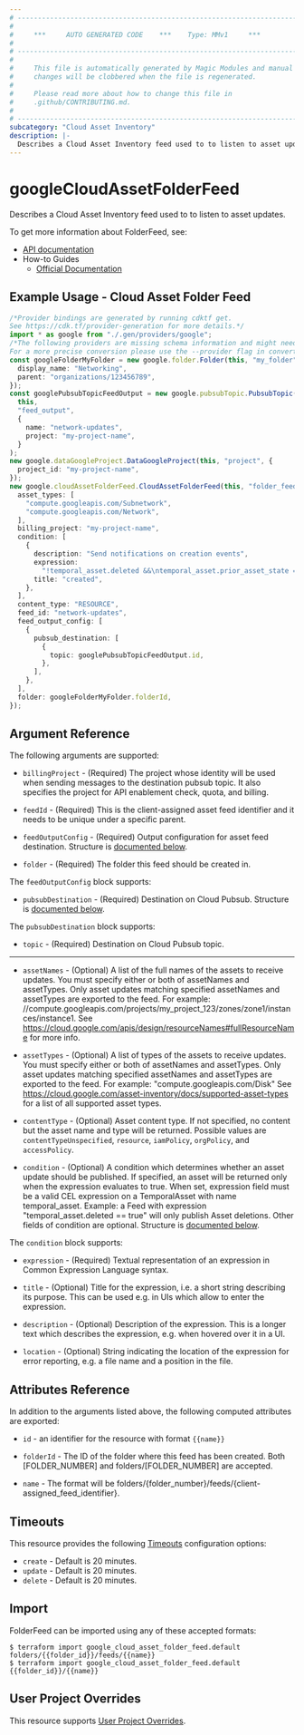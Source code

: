 ```yaml
---
# ----------------------------------------------------------------------------
#
#     ***     AUTO GENERATED CODE    ***    Type: MMv1     ***
#
# ----------------------------------------------------------------------------
#
#     This file is automatically generated by Magic Modules and manual
#     changes will be clobbered when the file is regenerated.
#
#     Please read more about how to change this file in
#     .github/CONTRIBUTING.md.
#
# ----------------------------------------------------------------------------
subcategory: "Cloud Asset Inventory"
description: |-
  Describes a Cloud Asset Inventory feed used to to listen to asset updates.
---
```


# googleCloudAssetFolderFeed

Describes a Cloud Asset Inventory feed used to to listen to asset updates.

To get more information about FolderFeed, see:

* [API documentation](https://cloud.google.com/asset-inventory/docs/reference/rest/)
* How-to Guides
  * [Official Documentation](https://cloud.google.com/asset-inventory/docs)

## Example Usage - Cloud Asset Folder Feed

```typescript
/*Provider bindings are generated by running cdktf get.
See https://cdk.tf/provider-generation for more details.*/
import * as google from "./.gen/providers/google";
/*The following providers are missing schema information and might need manual adjustments to synthesize correctly: google.
For a more precise conversion please use the --provider flag in convert.*/
const googleFolderMyFolder = new google.folder.Folder(this, "my_folder", {
  display_name: "Networking",
  parent: "organizations/123456789",
});
const googlePubsubTopicFeedOutput = new google.pubsubTopic.PubsubTopic(
  this,
  "feed_output",
  {
    name: "network-updates",
    project: "my-project-name",
  }
);
new google.dataGoogleProject.DataGoogleProject(this, "project", {
  project_id: "my-project-name",
});
new google.cloudAssetFolderFeed.CloudAssetFolderFeed(this, "folder_feed", {
  asset_types: [
    "compute.googleapis.com/Subnetwork",
    "compute.googleapis.com/Network",
  ],
  billing_project: "my-project-name",
  condition: [
    {
      description: "Send notifications on creation events",
      expression:
        "!temporal_asset.deleted &&\ntemporal_asset.prior_asset_state == google.cloud.asset.v1.TemporalAsset.PriorAssetState.DOES_NOT_EXIST\n",
      title: "created",
    },
  ],
  content_type: "RESOURCE",
  feed_id: "network-updates",
  feed_output_config: [
    {
      pubsub_destination: [
        {
          topic: googlePubsubTopicFeedOutput.id,
        },
      ],
    },
  ],
  folder: googleFolderMyFolder.folderId,
});

```

## Argument Reference

The following arguments are supported:

*   `billingProject` -
    (Required)
    The project whose identity will be used when sending messages to the
    destination pubsub topic. It also specifies the project for API
    enablement check, quota, and billing.

*   `feedId` -
    (Required)
    This is the client-assigned asset feed identifier and it needs to be unique under a specific parent.

*   `feedOutputConfig` -
    (Required)
    Output configuration for asset feed destination.
    Structure is [documented below](#nested_feed_output_config).

*   `folder` -
    (Required)
    The folder this feed should be created in.

<a name="nested_feed_output_config"></a>The `feedOutputConfig` block supports:

* `pubsubDestination` -
  (Required)
  Destination on Cloud Pubsub.
  Structure is [documented below](#nested_pubsub_destination).

<a name="nested_pubsub_destination"></a>The `pubsubDestination` block supports:

* `topic` -
  (Required)
  Destination on Cloud Pubsub topic.

***

*   `assetNames` -
    (Optional)
    A list of the full names of the assets to receive updates. You must specify either or both of
    assetNames and assetTypes. Only asset updates matching specified assetNames and assetTypes are
    exported to the feed. For example: //compute.googleapis.com/projects/my\_project\_123/zones/zone1/instances/instance1.
    See https://cloud.google.com/apis/design/resourceNames#fullResourceName for more info.

*   `assetTypes` -
    (Optional)
    A list of types of the assets to receive updates. You must specify either or both of assetNames
    and assetTypes. Only asset updates matching specified assetNames and assetTypes are exported to
    the feed. For example: "compute.googleapis.com/Disk"
    See https://cloud.google.com/asset-inventory/docs/supported-asset-types for a list of all
    supported asset types.

*   `contentType` -
    (Optional)
    Asset content type. If not specified, no content but the asset name and type will be returned.
    Possible values are `contentTypeUnspecified`, `resource`, `iamPolicy`, `orgPolicy`, and `accessPolicy`.

*   `condition` -
    (Optional)
    A condition which determines whether an asset update should be published. If specified, an asset
    will be returned only when the expression evaluates to true. When set, expression field
    must be a valid CEL expression on a TemporalAsset with name temporal\_asset. Example: a Feed with
    expression "temporal\_asset.deleted == true" will only publish Asset deletions. Other fields of
    condition are optional.
    Structure is [documented below](#nested_condition).

<a name="nested_condition"></a>The `condition` block supports:

*   `expression` -
    (Required)
    Textual representation of an expression in Common Expression Language syntax.

*   `title` -
    (Optional)
    Title for the expression, i.e. a short string describing its purpose.
    This can be used e.g. in UIs which allow to enter the expression.

*   `description` -
    (Optional)
    Description of the expression. This is a longer text which describes the expression,
    e.g. when hovered over it in a UI.

*   `location` -
    (Optional)
    String indicating the location of the expression for error reporting, e.g. a file
    name and a position in the file.

## Attributes Reference

In addition to the arguments listed above, the following computed attributes are exported:

*   `id` - an identifier for the resource with format `{{name}}`

*   `folderId` -
    The ID of the folder where this feed has been created. Both \[FOLDER\_NUMBER]
    and folders/\[FOLDER\_NUMBER] are accepted.

*   `name` -
    The format will be folders/{folder\_number}/feeds/{client-assigned\_feed\_identifier}.

## Timeouts

This resource provides the following
[Timeouts](https://developer.hashicorp.com/terraform/plugin/sdkv2/resources/retries-and-customizable-timeouts) configuration options:

* `create` - Default is 20 minutes.
* `update` - Default is 20 minutes.
* `delete` - Default is 20 minutes.

## Import

FolderFeed can be imported using any of these accepted formats:

```console
$ terraform import google_cloud_asset_folder_feed.default folders/{{folder_id}}/feeds/{{name}}
$ terraform import google_cloud_asset_folder_feed.default {{folder_id}}/{{name}}
```

## User Project Overrides

This resource supports [User Project Overrides](https://registry.terraform.io/providers/hashicorp/google/latest/docs/guides/provider_reference#user_project_override).
